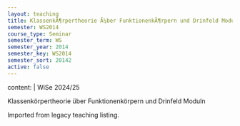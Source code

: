 ```yaml
---
layout: teaching
title: KlassenkÃ¶rpertheorie Ã¼ber FunktionenkÃ¶rpern und Drinfeld Moduln
semester: WS2014
course_type: Seminar
semester_term: WS
semester_year: 2014
semester_key: WS2014
semester_sort: 20142
active: false
---
```

content: |
  WiSe 2024/25
  
  Klassenkörpertheorie über Funktionenkörpern und Drinfeld Moduln

Imported from legacy teaching listing.
